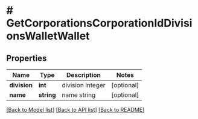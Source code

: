 # # GetCorporationsCorporationIdDivisionsWalletWallet

## Properties

Name | Type | Description | Notes
------------ | ------------- | ------------- | -------------
**division** | **int** | division integer | [optional]
**name** | **string** | name string | [optional]

[[Back to Model list]](../../README.md#models) [[Back to API list]](../../README.md#endpoints) [[Back to README]](../../README.md)
